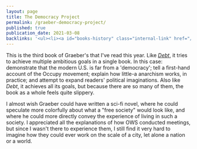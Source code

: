 ```yaml
---
layout: page
title: The Democracy Project
permalink: /graeber-democracy-project/
published: true
publication_date: 2021-03-08
backlinks: '<ul><li><a id="books-history" class="internal-link" href="/books-history/">History</a></li><li><a id="books-nonfiction" class="internal-link" href="/books-nonfiction/">Nonfiction</a></li><li><a id="books-politics" class="internal-link" href="/books-politics/">Politics</a></li><li><a id="books-published-in-2013" class="internal-link" href="/books-published-in-2013/">Published in 2013</a></li><li><a id="books-read-in-2021" class="internal-link" href="/books-read-in-2021/">Read in 2021</a></li></ul>'
---
```


This is the third book of Graeber's that I've read this year. Like _<a id="graeber-debt" class="internal-link" href="/graeber-debt">Debt</a>_, it tries to achieve multiple ambitious goals in a single book. In this case: demonstrate that the modern U.S. is far from a 'democracy'; tell a first-hand account of the Occupy movement; explain how little-a anarchism works, in practice; and attempt to expand readers' political imaginations. Also like _Debt_, it achieves all its goals, but because there are so many of them, the book as a whole feels quite slippery.

I almost wish Graeber could have written a sci-fi novel, where he could speculate more colorfully about what a "free society" would look like, and where he could more directly convey the experience of living in such a society. I appreciated all the explanations of how OWS conducted meetings, but since I wasn't there to experience them, I still find it very hard to imagine how they could ever work on the scale of a city, let alone a nation or a world.